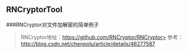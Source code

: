 ## RNCryptorTool

###RNCryptor对文件加解密的简单例子

> RNCryptor地址：https://github.com/RNCryptor/RNCryptor>
> 参考：http://blog.csdn.net/chenpolu/article/details/46277587